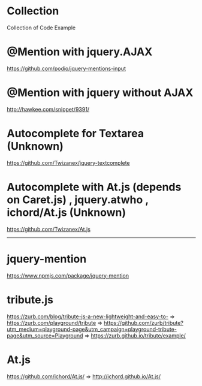 # Collection
Collection of Code Example
# @Mention with jquery.AJAX
https://github.com/podio/jquery-mentions-input
# @Mention with jquery without AJAX
http://hawkee.com/snippet/9391/
# Autocomplete for Textarea (Unknown)
https://github.com/Twizanex/jquery-textcomplete
# Autocomplete with At.js (depends on Caret.js) , jquery.atwho , ichord/At.js (Unknown)
https://github.com/Twizanex/At.js

--------------------------------------------------------------------------------------------------------------------
# jquery-mention
https://www.npmjs.com/package/jquery-mention
# tribute.js 
https://zurb.com/blog/tribute-js-a-new-lightweight-and-easy-to- => 
https://zurb.com/playground/tribute                             =>
https://github.com/zurb/tribute?utm_medium=playground-page&utm_campaign=playground-tribute-page&utm_source=Playground
=> https://zurb.github.io/tribute/example/
# At.js 
https://github.com/ichord/At.js/ =>
http://ichord.github.io/At.js/
